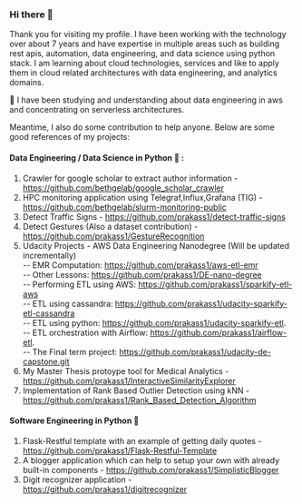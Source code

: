 ### Hi there 👋
Thank you for visiting my profile. I have been working with the technology over about 7 years and have expertise in multiple areas such as building rest apis, automation, data engineering, and data science using python stack. I am learning about cloud technologies, services and like to apply them in cloud related architectures with data engineering, and analytics domains.  

🔭 I have been studying and understanding about data engineering in aws and concentrating on serverless architectures.

Meantime, I also do some contribution to help anyone. Below are some good references of my projects:  

#### Data Engineering / Data Science in Python :rocket: :  
1. Crawler for google scholar to extract author information - https://github.com/bethgelab/google_scholar_crawler  
2. HPC monitoring application using Telegraf,Influx,Grafana (TIG) - https://github.com/bethgelab/slurm-monitoring-public  
3. Detect Traffic Signs - https://github.com/prakass1/detect-traffic-signs  
4. Detect Gestures (Also a dataset contribution) -  https://github.com/prakass1/GestureRecognition  
5. Udacity Projects - AWS Data Engineering Nanodegree (Will be updated incrementally)  
-- EMR Computation: https://github.com/prakass1/aws-etl-emr  
-- Other Lessons: https://github.com/prakass1/DE-nano-degree  
-- Performing ETL using AWS: https://github.com/prakass1/sparkify-etl-aws  
-- ETL using cassandra: https://github.com/prakass1/udacity-sparkify-etl-cassandra  
-- ETL using python: https://github.com/prakass1/udacity-sparkify-etl.  
-- ETL orchestration with Airflow: https://github.com/prakass1/airflow-etl.  
-- The Final term project: https://github.com/prakass1/udacity-de-capstone.git   
6. My Master Thesis protoype tool for Medical Analytics - https://github.com/prakass1/InteractiveSimilarityExplorer   
7. Implementation of Rank Based Outlier Detection using kNN - https://github.com/prakass1/Rank_Based_Detection_Algorithm


#### Software Engineering in Python :rocket:
1. Flask-Restful template with an example of getting daily quotes - https://github.com/prakass1/Flask-Restful-Template
2. A blogger application which can help to setup your own with already built-in components - https://github.com/prakass1/SimplisticBlogger
3. Digit recognizer application - https://github.com/prakass1/digitrecognizer

<!--
**prakass1/prakass1** is a ✨ _special_ ✨ repository because its `README.md` (this file) appears on your GitHub profile.-->

<!-- 🔭 I’m currently working on many things related with software engineering and data science.
- 🌱 I’m currently learning mongodb, and advancing my python skills.
- 👯 I’m looking to collaborate on python based projects related with data automation, data ingestion, and api development.
- 💬 Ask me about python, visualizations and gaming. Also, I like to answer on stackoverflow.
- 📫 How to reach me: at GitHub @prakass1 -->

